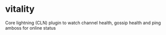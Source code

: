 # vitality
Core lightning (CLN) plugin to watch channel health, gossip health and ping amboss for online status
